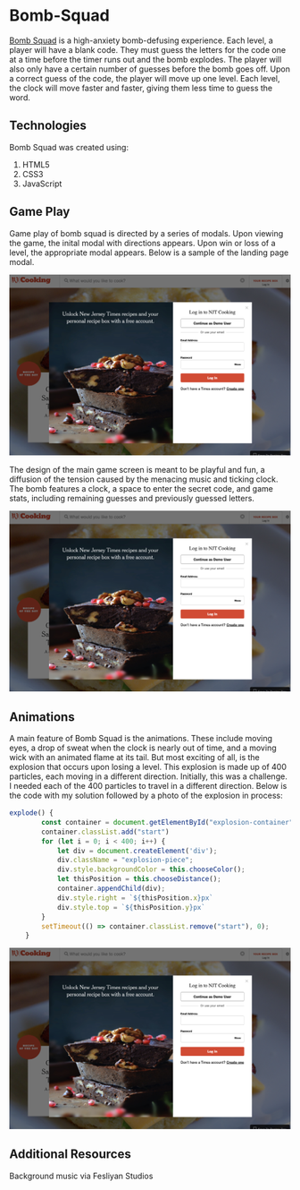 # Bomb-Squad

[Bomb Squad](https://joshkohane.github.io/Bomb-Squad/) is a high-anxiety bomb-defusing experience. Each level, a player will have a blank code. They must guess the letters for the code one at a time before the timer runs out and the bomb explodes. The player will also only have a certain number of guesses before the bomb goes off. Upon a correct guess of the code, the player will move up one level. Each level, the clock will move faster and faster, giving them less time to guess the word.

## Technologies

Bomb Squad was created using:

1. HTML5
2. CSS3
3. JavaScript

## Game Play

Game play of bomb squad is directed by a series of modals. Upon viewing the game, the inital modal with directions appears. Upon win or loss of a level, the appropriate modal appears. Below is a sample of the landing page modal.

![Bomb Squad Modal](https://github.com/joshkohane/NJTimesCooking/blob/master/app/assets/images/modal_screenshot.png)

The design of the main game screen is meant to be playful and fun, a diffusion of the tension caused by the menacing music and ticking clock. The bomb features a clock, a space to enter the secret code, and game stats, including remaining guesses and previously guessed letters.

![Bomb Squad Game Play](https://github.com/joshkohane/NJTimesCooking/blob/master/app/assets/images/modal_screenshot.png)

## Animations

A main feature of Bomb Squad is the animations. These include moving eyes, a drop of sweat when the clock is nearly out of time, and a moving wick with an animated flame at its tail. But most exciting of all, is the explosion that occurs upon losing a level. This explosion is made up of 400 particles, each moving in a different direction. Initially, this was a challenge. I needed each of the 400 particles to travel in a different direction. Below is the code with my solution followed by a photo of the explosion in process:

```javascript
explode() {
        const container = document.getElementById("explosion-container");
        container.classList.add("start")
        for (let i = 0; i < 400; i++) {
            let div = document.createElement('div');
            div.className = "explosion-piece";
            div.style.backgroundColor = this.chooseColor();
            let thisPosition = this.chooseDistance();
            container.appendChild(div);
            div.style.right = `${thisPosition.x}px`
            div.style.top = `${thisPosition.y}px`
        }
        setTimeout(() => container.classList.remove("start"), 0);
    }
```
![Bomb Squad Game Play](https://github.com/joshkohane/NJTimesCooking/blob/master/app/assets/images/modal_screenshot.png)

## Additional Resources

Background music via Fesliyan Studios
